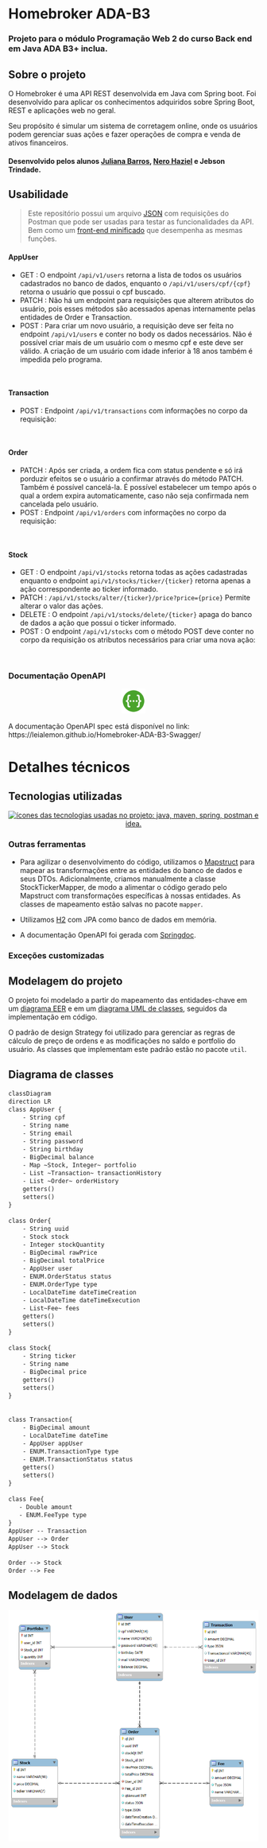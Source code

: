 # Homebroker ADA-B3
### Projeto para o módulo Programação Web 2 do curso Back end em Java ADA B3+ inclua.

## Sobre o projeto

O Homebroker é uma API REST desenvolvida em Java com Spring boot. Foi desenvolvido para aplicar os conhecimentos adquiridos sobre Spring Boot, REST e aplicações web no geral.

Seu propósito é simular um sistema de corretagem online, onde os usuários podem gerenciar suas ações e fazer operações de compra e venda de ativos financeiros.

#### Desenvolvido pelos alunos [Juliana Barros](https://github.com/leialemon), [Nero Haziel](https://github.com/HepoHB) e Jebson Trindade.

## Usabilidade

> Este repositório possui um arquivo [JSON](Homebroker.postman_collection.json) com requisições do Postman que pode ser usadas para testar as funcionalidades da API. Bem como um [front-end minificado](miniFront) que desempenha as mesmas funções.

#### AppUser
- GET : O endpoint `/api/v1/users` retorna a lista de todos os usuários cadastrados no banco de dados, enquanto o `/api/v1/users/cpf/{cpf}` retorna o usuário que possui o cpf buscado.
- PATCH : Não há um endpoint para requisições que alterem atributos do usuário, pois esses métodos são acessados apenas internamente pelas entidades de Order e Transaction.
- POST : Para criar um novo usuário, a requisição deve ser feita no endpoint `/api/v1/users` e conter no body os dados necessários. Não é possível criar mais de um usuário com o mesmo cpf e este deve ser válido. A criação de um usuário com idade inferior à 18 anos também é impedida pelo programa.

<p align="center">
    <img>
</p>

#### Transaction
- POST : Endpoint `/api/v1/transactions` com informações no corpo da requisição:

<p align="center">
    <img>
</p>

#### Order
- PATCH : Após ser criada, a ordem fica com status pendente e só irá porduzir efeitos se o usuário a confirmar através do método PATCH. Também é possível cancelá-la. É possível estabelecer um tempo após o qual a ordem expira automaticamente, caso não seja confirmada nem cancelada pelo usuário.
- POST : Endpoint `/api/v1/orders` com informações no corpo da requisição:

<p align="center">
    <img>
</p>

#### Stock
- GET : O endpoint `/api/v1/stocks` retorna todas as ações cadastradas enquanto o endpoint `api/v1/stocks/ticker/{ticker}` retorna apenas a ação correspondente ao ticker informado.
- PATCH : `/api/v1/stocks/alter/{ticker}/price?price={price}` Permite alterar o valor das ações.
- DELETE : O endpoint `/api/v1/stocks/delete/{ticker}` apaga do banco de dados a ação que possui o ticker informado.
- POST : O endpoint `/api/v1/stocks` com o método POST deve conter no corpo da requisição os atributos necessários para criar uma nova ação:

<p align="center">
    <img>
</p>

### Documentação OpenAPI 
<p align="center">
<img  width="50" height="50" src="./README-contents/swagger.png" alt="Ícone swagger"> 
</p>
<p> A documentação OpenAPI spec está disponível no link: https://leialemon.github.io/Homebroker-ADA-B3-Swagger/</p>


# Detalhes técnicos

## Tecnologias utilizadas
<p align="center">
    <a href="https://skillicons.dev">
        <img src="https://skillicons.dev/icons?i=java,maven,spring,hibernate,postman,idea" alt="ícones das tecnologias usadas no projeto: java, maven, spring, postman e idea.">
    </a>
</p>

### Outras ferramentas

- Para agilizar o desenvolvimento do código, utilizamos o [Mapstruct](https://mapstruct.org/) para mapear as transformações entre as entidades do banco de dados e seus DTOs. Adicionalmente, criamos manualmente a classe StockTickerMapper, de modo a alimentar o código gerado pelo Mapstruct com transformações específicas à nossas entidades. As classes de mapeamento estão salvas no pacote `mapper`.

- Utilizamos [H2](https://www.h2database.com/html/main.html) com JPA como banco de dados em memória.

- A documentação OpenAPI foi gerada com [Springdoc](https://springdoc.org/).

### Exceções customizadas



## Modelagem do projeto

O projeto foi modelado a partir do mapeamento das entidades-chave em um [diagrama EER](https://github.com/leialemon/Ada-Homebroker?tab=readme-ov-file#modelagem-de-dados) e em um [diagrama UML de classes](https://github.com/leialemon/Ada-Homebroker/blob/main/README.md#diagrama-de-classes), seguidos da implementação em código.

O padrão de design Strategy foi utilizado para gerenciar as regras de cálculo de preço de ordens e as modificações no saldo e portfolio do usuário. As classes que implementam este padrão estão no pacote `util`.

## Diagrama de classes 

```mermaid
classDiagram
direction LR
class AppUser {
    - String cpf 
    - String name
    - String email
    - String password
    - String birthday
    - BigDecimal balance
    - Map ~Stock, Integer~ portfolio
    - List ~Transaction~ transactionHistory
    - List ~Order~ orderHistory
    getters()
    setters()
}

class Order{
    - String uuid
    - Stock stock
    - Integer stockQuantity
    - BigDecimal rawPrice
    - BigDecimal totalPrice
    - AppUser user
    - ENUM.OrderStatus status
    - ENUM.OrderType type
    - LocalDateTime dateTimeCreation
    - LocalDateTime dateTimeExecution
    - List~Fee~ fees
    getters()
    setters()
}

class Stock{
    - String ticker
    - String name
    - BigDecimal price
    getters()
    setters()
}


class Transaction{
    - BigDecimal amount
    - LocalDateTime dateTime
    - AppUser appUser
    - ENUM.TransactionType type
    - ENUM.TransactionStatus status
    getters()
    setters()
}

class Fee{
   - Double amount
   - ENUM.FeeType type
}
AppUser -- Transaction
AppUser --> Order
AppUser --> Stock

Order --> Stock
Order --> Fee
```

## Modelagem de dados

<p align="center">
    <img src="README-contents/EERProjetoADAB3.png">    
</p>

